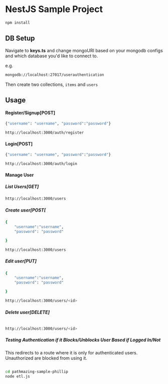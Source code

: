 # NestJS Sample Project

```bash
npm install
```


## DB Setup

Navigate to **keys.ts** and change mongoURI based on your mongodb configs and which database you'd like to connect to.

e.g.  
```bash 
mongodb://localhost:27017/userauthentication
```
Then create two collections, ```items``` and ```users```

## Usage


#### Register/Signup[POST]
```bash
{"username": "username", "password":"password"}

http://localhost:3000/auth/register
```


#### Login[POST]
```bash
{"username": "username", "password":"password"}

http://localhost:3000/auth/login
```


#### Manage User
##### List Users[GET]
```bash
http://localhost:3000/users
```

##### Create user[POST[

```bash
{
	"username":"username",
	"password": "password"

}

http://localhost:3000/users

```


##### Edit user[PUT]

```bash
{
	"username":"username",
	"password": "password"

}

http://localhost:3000/users/<id>

```

##### Delete user[DELETE]

```bash

http://localhost:3000/users/<id>

```

##### Testing Authentication if it Blocks/Unblocks User Based if Logged In/Not
This redirects to a route where it is only for authenticated users. Unauthorized are blocked from using it.
```bash

cd pathmazing-sample-phillip
node etl.js


```
